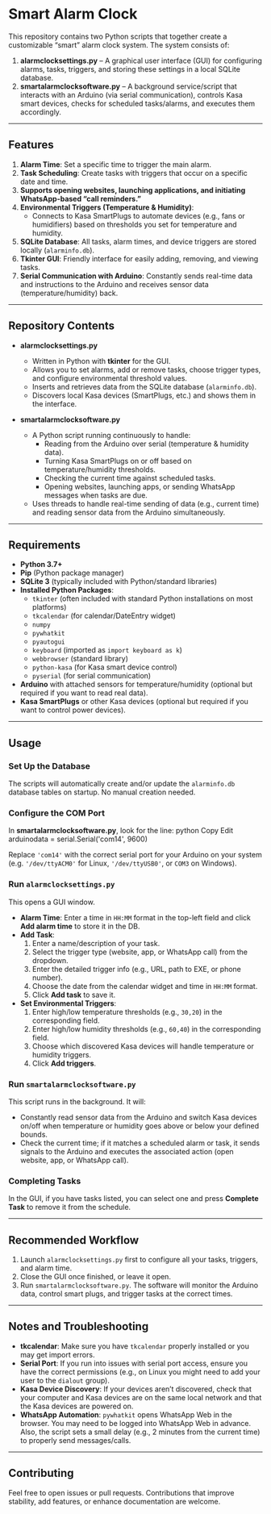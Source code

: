 # Smart Alarm Clock

This repository contains two Python scripts that together create a customizable “smart” alarm clock system. The system consists of:

1. **alarmclocksettings.py** – A graphical user interface (GUI) for configuring alarms, tasks, triggers, and storing these settings in a local SQLite database.  
2. **smartalarmclocksoftware.py** – A background service/script that interacts with an Arduino (via serial communication), controls Kasa smart devices, checks for scheduled tasks/alarms, and executes them accordingly.

---

## Features

1. **Alarm Time**: Set a specific time to trigger the main alarm.  
2. **Task Scheduling**: Create tasks with triggers that occur on a specific date and time.  
3. **Supports opening websites, launching applications, and initiating WhatsApp-based “call reminders.”**  
4. **Environmental Triggers (Temperature & Humidity)**:
   - Connects to Kasa SmartPlugs to automate devices (e.g., fans or humidifiers) based on thresholds you set for temperature and humidity.  
5. **SQLite Database**: All tasks, alarm times, and device triggers are stored locally (`alarminfo.db`).  
6. **Tkinter GUI**: Friendly interface for easily adding, removing, and viewing tasks.  
7. **Serial Communication with Arduino**: Constantly sends real-time data and instructions to the Arduino and receives sensor data (temperature/humidity) back.

---

## Repository Contents

- **alarmclocksettings.py**  
  - Written in Python with **tkinter** for the GUI.  
  - Allows you to set alarms, add or remove tasks, choose trigger types, and configure environmental threshold values.  
  - Inserts and retrieves data from the SQLite database (`alarminfo.db`).  
  - Discovers local Kasa devices (SmartPlugs, etc.) and shows them in the interface.

- **smartalarmclocksoftware.py**  
  - A Python script running continuously to handle:  
    - Reading from the Arduino over serial (temperature & humidity data).  
    - Turning Kasa SmartPlugs on or off based on temperature/humidity thresholds.  
    - Checking the current time against scheduled tasks.  
    - Opening websites, launching apps, or sending WhatsApp messages when tasks are due.  
  - Uses threads to handle real-time sending of data (e.g., current time) and reading sensor data from the Arduino simultaneously.

---

## Requirements

- **Python 3.7+**  
- **Pip** (Python package manager)  
- **SQLite 3** (typically included with Python/standard libraries)  
- **Installed Python Packages**:
  - `tkinter` (often included with standard Python installations on most platforms)  
  - `tkcalendar` (for calendar/DateEntry widget)  
  - `numpy`  
  - `pywhatkit`  
  - `pyautogui`  
  - `keyboard` (imported as `import keyboard as k`)  
  - `webbrowser` (standard library)  
  - `python-kasa` (for Kasa smart device control)  
  - `pyserial` (for serial communication)  
- **Arduino** with attached sensors for temperature/humidity (optional but required if you want to read real data).  
- **Kasa SmartPlugs** or other Kasa devices (optional but required if you want to control power devices).

---

## Usage

### Set Up the Database
The scripts will automatically create and/or update the `alarminfo.db` database tables on startup. No manual creation needed.

### Configure the COM Port
In **smartalarmclocksoftware.py**, look for the line:
python Copy Edit arduinodata = serial.Serial('com14', 9600)

Replace `'com14'` with the correct serial port for your Arduino on your system (e.g. `'/dev/ttyACM0'` for Linux, `'/dev/ttyUSB0'`, or `COM3` on Windows).

### Run `alarmclocksettings.py`
This opens a GUI window.

- **Alarm Time**: Enter a time in `HH:MM` format in the top-left field and click **Add alarm time** to store it in the DB.
- **Add Task**:
  1. Enter a name/description of your task.
  2. Select the trigger type (website, app, or WhatsApp call) from the dropdown.
  3. Enter the detailed trigger info (e.g., URL, path to EXE, or phone number).
  4. Choose the date from the calendar widget and time in `HH:MM` format.
  5. Click **Add task** to save it.
- **Set Environmental Triggers**:
  1. Enter high/low temperature thresholds (e.g., `30,20`) in the corresponding field.
  2. Enter high/low humidity thresholds (e.g., `60,40`) in the corresponding field.
  3. Choose which discovered Kasa devices will handle temperature or humidity triggers.
  4. Click **Add triggers**.

### Run `smartalarmclocksoftware.py`
This script runs in the background. It will:

- Constantly read sensor data from the Arduino and switch Kasa devices on/off when temperature or humidity goes above or below your defined bounds.
- Check the current time; if it matches a scheduled alarm or task, it sends signals to the Arduino and executes the associated action (open website, app, or WhatsApp call).

### Completing Tasks
In the GUI, if you have tasks listed, you can select one and press **Complete Task** to remove it from the schedule.

---

## Recommended Workflow

1. Launch `alarmclocksettings.py` first to configure all your tasks, triggers, and alarm time.  
2. Close the GUI once finished, or leave it open.  
3. Run `smartalarmclocksoftware.py`. The software will monitor the Arduino data, control smart plugs, and trigger tasks at the correct times.

---

## Notes and Troubleshooting

- **tkcalendar**: Make sure you have `tkcalendar` properly installed or you may get import errors.
- **Serial Port**: If you run into issues with serial port access, ensure you have the correct permissions (e.g., on Linux you might need to add your user to the `dialout` group).
- **Kasa Device Discovery**: If your devices aren’t discovered, check that your computer and Kasa devices are on the same local network and that the Kasa devices are powered on.
- **WhatsApp Automation**: `pywhatkit` opens WhatsApp Web in the browser. You may need to be logged into WhatsApp Web in advance. Also, the script sets a small delay (e.g., 2 minutes from the current time) to properly send messages/calls.

---

## Contributing

Feel free to open issues or pull requests. Contributions that improve stability, add features, or enhance documentation are welcome.
